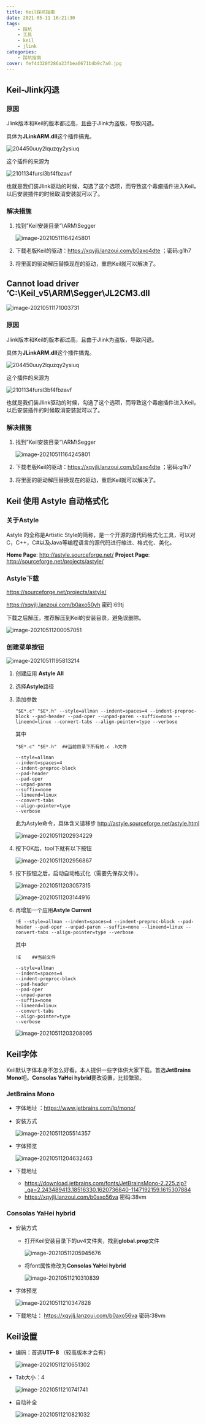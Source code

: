 ```yaml
---
title: Keil踩坑指南
date: 2021-05-11 16:21:30
tags:
	- 踩坑
	- 工具
	- keil
	- jlink
categories:
    - 踩坑指南
cover: fef4d320f286a23fbea0671b4b9c7a0.jpg
---
```


## Keil-Jlink闪退

### 原因

Jlink版本和Keil的版本都过高，且由于Jlink为盗版，导致闪退。

具体为**JLinkARM.dll**这个插件搞鬼。

![204450uuy2lquzqy2ysiuq](https://raw.githubusercontent.com/xqyjlj/xqyjlj.github.io/img/204450uuy2lquzqy2ysiuq.png)

这个插件的来源为

![2101134fursl3bf4fbzavf](https://raw.githubusercontent.com/xqyjlj/xqyjlj.github.io/img/2101134fursl3bf4fbzavf.png)

也就是我们装Jlink驱动的时候，勾选了这个选项，而导致这个毒瘤插件进入Keil，以后安装插件的时候取消安装就可以了。

### 解决措施

1. 找到”Keil安装目录“\ARM\Segger

   ![image-20210511164245801](https://raw.githubusercontent.com/xqyjlj/xqyjlj.github.io/img/image-20210511164245801.png)

2. 下载老版Keil的驱动：https://xqyjlj.lanzoui.com/b0axo4dte ；密码:g1h7

3. 将里面的驱动解压替换现在的驱动，重启Keil就可以解决了。

##  Cannot load driver ‘C:\Keil_v5\ARM\Segger\JL2CM3.dll 

![image-20210511171003731](https://raw.githubusercontent.com/xqyjlj/xqyjlj.github.io/img/image-20210511171003731.png)

### 原因

Jlink版本和Keil的版本都过高，且由于Jlink为盗版，导致闪退。

具体为**JLinkARM.dll**这个插件搞鬼。

![204450uuy2lquzqy2ysiuq](https://raw.githubusercontent.com/xqyjlj/xqyjlj.github.io/img/204450uuy2lquzqy2ysiuq.png)

这个插件的来源为

![2101134fursl3bf4fbzavf](https://raw.githubusercontent.com/xqyjlj/xqyjlj.github.io/img/2101134fursl3bf4fbzavf.png)

也就是我们装Jlink驱动的时候，勾选了这个选项，而导致这个毒瘤插件进入Keil，以后安装插件的时候取消安装就可以了。

### 解决措施

1. 找到”Keil安装目录“\ARM\Segger

   ![image-20210511164245801](https://raw.githubusercontent.com/xqyjlj/xqyjlj.github.io/img/image-20210511164245801.png)

2. 下载老版Keil的驱动：https://xqyjlj.lanzoui.com/b0axo4dte ；密码:g1h7

3. 将里面的驱动解压替换现在的驱动，重启Keil就可以解决了。

## Keil 使用 Astyle 自动格式化

### 关于Astyle

Astyle 的全称是Artistic Style的简称，是一个开源的源代码格式化工具，可以对C，C++，C#以及Java等编程语言的源代码进行缩进、格式化、美化。

**Home Page**: http://astyle.sourceforge.net/
**Project Page**: http://sourceforge.net/projects/astyle/

### Astyle下载

https://sourceforge.net/projects/astyle/

https://xqyjlj.lanzoui.com/b0axo50yh 密码:69tj

下载之后解压，推荐解压到Keil的安装目录，避免误删除。

![image-20210511200057051](https://raw.githubusercontent.com/xqyjlj/xqyjlj.github.io/img/image-20210511200057051.png)

### 创建菜单按钮

![image-20210511195813214](https://raw.githubusercontent.com/xqyjlj/xqyjlj.github.io/img/image-20210511195813214.png)

1. 创建应用 **Astyle All**

2. 选择**Astyle**路径

3. 添加参数

   ```shell
   "$E*.c" "$E*.h" --style=allman --indent=spaces=4 --indent-preproc-block --pad-header --pad-oper --unpad-paren --suffix=none --lineend=linux --convert-tabs --align-pointer=type --verbose
   ```

   其中
   
   ```shell
   "$E*.c" "$E*.h" 	##当前目录下所有的.c .h文件
   ```
   
   ```shell
   --style=allman 
   --indent=spaces=4 
   --indent-preproc-block 
   --pad-header 
   --pad-oper 
   --unpad-paren 
   --suffix=none 
   --lineend=linux 
   --convert-tabs 
   --align-pointer=type 
   --verbose
   ```
   
   此为Astyle命令，具体含义请移步 http://astyle.sourceforge.net/astyle.html

   ![image-20210511202934229](https://raw.githubusercontent.com/xqyjlj/xqyjlj.github.io/img/image-20210511202934229.png)

4. 按下OK后，tool下就有以下按钮

   ![image-20210511202956867](https://raw.githubusercontent.com/xqyjlj/xqyjlj.github.io/img/image-20210511202956867.png)

5. 按下按钮之后，启动自动格式化（需要先保存文件）。

   ![image-20210511203057315](https://raw.githubusercontent.com/xqyjlj/xqyjlj.github.io/img/image-20210511203057315.png)

   ![image-20210511203144916](https://raw.githubusercontent.com/xqyjlj/xqyjlj.github.io/img/image-20210511203144916.png)

6. 再增加一个应用**Astyle Current**

   ```shell
   !E --style=allman --indent=spaces=4 --indent-preproc-block --pad-header --pad-oper --unpad-paren --suffix=none --lineend=linux --convert-tabs --align-pointer=type --verbose
   ```

   其中

   ```shell
   !E    ##当前文件
   ```

   ```shell
   --style=allman 
   --indent=spaces=4 
   --indent-preproc-block 
   --pad-header 
   --pad-oper 
   --unpad-paren 
   --suffix=none 
   --lineend=linux 
   --convert-tabs 
   --align-pointer=type 
   --verbose
   ```

   ![image-20210511203208095](https://raw.githubusercontent.com/xqyjlj/xqyjlj.github.io/img/image-20210511203208095.png)

## Keil字体

   Keil默认字体本身不怎么好看。本人提供一些字体供大家下载。首选**JetBrains Mono**吧。**Consolas YaHei hybrid**要改设置，比较繁琐。

### JetBrains Mono

- 字体地址 ：https://www.jetbrains.com/lp/mono/

- 安装方式

  ![image-20210511205514357](https://raw.githubusercontent.com/xqyjlj/xqyjlj.github.io/img/image-20210511205514357.png)

- 字体预览

  ![image-20210511204632463](https://raw.githubusercontent.com/xqyjlj/xqyjlj.github.io/img/image-20210511204632463.png)

- 下载地址

  - https://download.jetbrains.com/fonts/JetBrainsMono-2.225.zip?_ga=2.243489413.18516330.1620736840-1147192159.1615307884
  - https://xqyjlj.lanzoui.com/b0axo56va 密码:38vm

### Consolas YaHei hybrid

- 安装方式

  - 打开Keil安装目录下的uv4文件夹，找到**global.prop**文件

    ![image-20210511205945676](https://raw.githubusercontent.com/xqyjlj/xqyjlj.github.io/img/image-20210511205945676.png)

  - 将font属性修改为**Consolas YaHei hybrid**
  
    ![image-20210511210310839](https://raw.githubusercontent.com/xqyjlj/xqyjlj.github.io/img/image-20210511210310839.png)
  
- 字体预览

  ![image-20210511210347828](https://raw.githubusercontent.com/xqyjlj/xqyjlj.github.io/img/image-20210511210347828.png)

- 下载地址： https://xqyjlj.lanzoui.com/b0axo56va 密码:38vm

## Keil设置

- 编码：首选**UTF-8** （较高版本才会有）

  ![image-20210511210651302](https://raw.githubusercontent.com/xqyjlj/xqyjlj.github.io/img/image-20210511210651302.png)

- Tab大小：4

  ![image-20210511210741741](https://raw.githubusercontent.com/xqyjlj/xqyjlj.github.io/img/image-20210511210741741.png)

- 自动补全

  ![image-20210511210821032](https://raw.githubusercontent.com/xqyjlj/xqyjlj.github.io/img/image-20210511210821032.png)